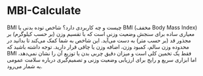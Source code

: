 # MBI-Calculate
BMI چیست و چه کاربردی دارد؟
شاخص توده بدنی یا BMI (مخفف Body Mass Index) معیاری ساده برای سنجش وضعیت وزنی است که با تقسیم وزن (بر حسب کیلوگرم) بر مجذور قد (بر حسب متر) به دست می‌آید. این شاخص به شما کمک می‌کند تا بدانید در محدوده وزن سالم، کمبود وزن، اضافه وزن یا چاقی قرار دارید. توجه داشته باشید که BMI فقط یک تخمین کلی است و میزان دقیق چربی بدن یا توزیع آن را نشان نمی‌دهد، اما ابزاری سریع و رایج برای ارزیابی وضعیت وزنی و تصمیم‌گیری درباره سلامت عمومی به شمار می‌رود.
